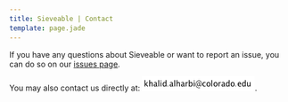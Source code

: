 ```yaml
---
title: Sieveable | Contact
template: page.jade
---
```


If you have any questions about Sieveable or want to report an issue, you can do so on our [issues page](https://github.com/sikuli/sieveable/issues).

You may also contact us directly at: ![Khalid Alharbi at Colorado dor edu](/images/khalid_em.png).
